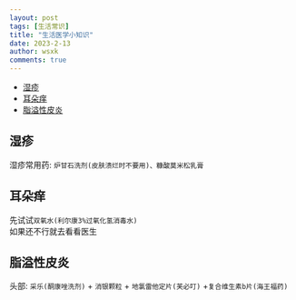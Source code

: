 ```yaml
---
layout: post
tags: [生活常识]
title: "生活医学小知识"
date: 2023-2-13
author: wsxk
comments: true
---
```


- [湿疹](#湿疹)
- [耳朵痒](#耳朵痒)
- [脂溢性皮炎](#脂溢性皮炎)


## 湿疹<br>
湿疹常用药: `炉甘石洗剂(皮肤溃烂时不要用)、糠酸莫米松乳膏`

## 耳朵痒<br>
先试试`双氧水(利尔康3%过氧化氢消毒水)`<br>
如果还不行就去看看医生

## 脂溢性皮炎<br>
头部: `采乐(酮康唑洗剂)` + `消银颗粒` + `地氯雷他定片(芙必叮)` +`复合维生素b片(海王福药)`
